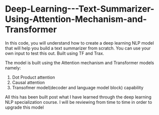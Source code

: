 # Deep-Learning---Text-Summarizer-Using-Attention-Mechanism-and-Transformer
In this code, you will understand how to create a deep learning NLP model that will help you build a text summarizer from scratch. You can use your own input to test this out. Built using TF and Trax.

The model is built using the Attention mechanism and Transformer models namely:
1. Dot Product attention
2. Causal attention 
3. Transofmer model(decoder and language model block) capability 

All this has been built post what I have learned through the deep learning NLP specialization course. I will be reviewing from time to time in order to upgrade this model 

